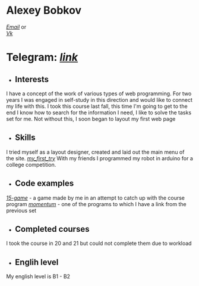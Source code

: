 # **Alexey Bobkov**
 [*Email*](alekseixxxbobkov@bk.ru) or  
 [*Vk*](https://vk.com/lesha122)
 # Telegram: [*link*](https://t.me/ChokoPieka)
 * ## Interests
 I have a concept of the work of various types of web programming. 
 For two years I was engaged in self-study in this direction and would like to connect my life with this.
 I took this course last fall, this time I'm going to get to the end 
 I know how to search for the information I need, I like to solve the tasks set for me. Not without this, I soon began to layout my first web page
 * ## Skills
 I tried myself as a layout designer, created and laid out the main menu of the site. [*my_first_try*](https://alexeybobkovv.github.io/First-try/)
 With my friends I programmed my robot in arduino for a college competition.
 * ## Code examples 
 [*15-game*](https://alexeybobkovv.github.io/15th-Game/) - a game made by me in an attempt to catch up with the course program
 [*momentum*](https://rolling-scopes-school.github.io/alexeybobkovv-JS2020Q3/momentum/) - one of the programs to which I have a link from the previous set
 * ## Сompleted courses 
 I took the course in 20 and 21 but could not complete them due to workload
 * ## Englih level 
 My english level is B1 - B2

